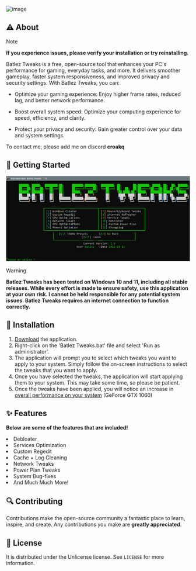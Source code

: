 ![image](https://github.com/Batlez/Batlez-Tweaks/blob/main/images/Logo.jpg)
## ⚠️ About
> [!NOTE]  
> **If you experience issues, please verify your installation or try reinstalling.**

Batlez Tweaks is a free, open-source tool that enhances your PC's performance for gaming, everyday tasks, and more. It delivers smoother gameplay, faster system responsiveness, and improved privacy and security settings.
With Batlez Tweaks, you can:

- Optimize your gaming experience: Enjoy higher frame rates, reduced lag, and better network performance.
* Boost overall system speed: Optimize your computing experience for speed, efficiency, and clarity.
+ Protect your privacy and security: Gain greater control over your data and system settings.

To contact me, please add me on discord **croakq**

## 🛑 Getting Started 
[![Product Name Screen Shot][product-screenshot]](https://github.com/Batlez/Batlez)
> [!WARNING]  
> **Batlez Tweaks has been tested on Windows 10 and 11, including all stable releases. While every effort is made to ensure safety, use this application at your own risk. I cannot be held responsible for any potential system issues. Batlez Tweaks requires an internet connection to function correctly.**

## 🔨 Installation
 1. [Download](https://github.com/KarmaArchive/Batch-Optimizer/releases/tag/1.8) the application.
 2. Right-click on the 'Batlez Tweaks.bat' file and select 'Run as administrator'.
 3. The application will prompt you to select which tweaks you want to apply to your system. Simply follow the on-screen instructions to       select the tweaks that you want to apply.
 4. Once you have selected the tweaks, the application will start applying them to your system. This may take some time, so please be           patient.
 5. Once the tweaks have been applied, you will notice an increase in[ overall performance on your system](https://raw.githubusercontent.com/Batlez/Batlez/main/images/minecraft.png) (GeForce GTX 1060)

## ✨ Features 

**Below are some of the features that are included!**

<li> Debloater </li>
<li> Services Optimization </li>
<li> Custom Regedit </li>
<li> Cache + Log Cleaning </li>
<li> Network Tweaks </li>
<li> Power Plan Tweaks </li>
<li> System Bug-fixes </li>
<li> And Much Much More! </li>


## 🔍 Contributing

Contributions make the open-source community a fantastic place to learn, inspire, and create. Any contributions you make are **greatly appreciated**.

## 📖 License

It is distributed under the Unlicense license. See `LICENSE` for more information.

[product-screenshot]: https://raw.githubusercontent.com/Batlez/Batlez/main/images/BatlezTweaks.PNG
